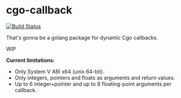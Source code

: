 # cgo-callback
[![Build Status](https://travis-ci.org/yamnikov-oleg/cgo-callback.svg?branch=master)](https://travis-ci.org/yamnikov-oleg/cgo-callback)

That's gonna be a golang package for dynamic Cgo callbacks.

WIP

**Current limitations:**
+ Only System V ABI x64 (unix 64-bit).
+ Only integers, pointers and floats as arguments and return values.
+ Up to 6 integer+pointer and up to 8 floating-point arguments per callback.

